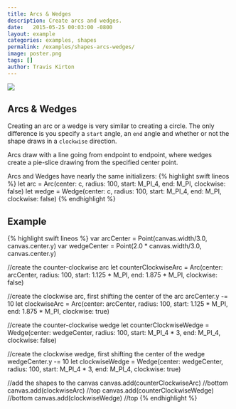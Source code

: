 ```yaml
---
title: Arcs & Wedges
description: Create arcs and wedges.
date:   2015-05-25 00:03:00 -0800
layout: example
categories: examples, shapes
permalink: /examples/shapes-arcs-wedges/
image: poster.png
tags: []
author: Travis Kirton
---
```

![](arcs-wedges.png)

## Arcs & Wedges
Creating an arc or a wedge is very similar to creating a circle. The only difference is you specify a `start` angle, an `end` angle and whether or not the shape draws in a `clockwise` direction.

Arcs draw with a line going from endpoint to endpoint, where wedges create a pie-slice drawing from the specified center point.

Arcs and Wedges have nearly the same initializers:
{% highlight swift lineos %}
let arc = Arc(center: c, radius: 100, start: M_PI_4, end: M_PI, clockwise: false)
let wedge = Wedge(center: c, radius: 100, start: M_PI_4, end: M_PI, clockwise: false)
{% endhighlight %}

## Example
{% highlight swift lineos %}
var arcCenter = Point(canvas.width/3.0, canvas.center.y)
var wedgeCenter = Point(2.0 * canvas.width/3.0, canvas.center.y)

//create the counter-clockwise arc
let counterClockwiseArc = Arc(center: arcCenter,
                              radius: 100,
                              start: 1.125 * M_PI,
                              end: 1.875 * M_PI,
                              clockwise: false)

//create the clockwise arc, first shifting the center of the arc
arcCenter.y -= 10
let clockwiseArc = Arc(center: arcCenter,
                       radius: 100,
                       start: 1.125 * M_PI,
                       end: 1.875 * M_PI,
                       clockwise: true)

//create the counter-clockwise wedge
let counterClockwiseWedge = Wedge(center: wedgeCenter,
                                  radius: 100,
                                  start: M_PI_4 * 3,
                                  end: M_PI_4,
                                  clockwise: false)

//create the clockwise wedge, first shifting the center of the wedge
wedgeCenter.y -= 10
let clockwiseWedge = Wedge(center: wedgeCenter,
                           radius: 100,
                           start: M_PI_4 * 3,
                           end: M_PI_4,
                           clockwise: true)

//add the shapes to the canvas
canvas.add(counterClockwiseArc)    //bottom
canvas.add(clockwiseArc)           //top
canvas.add(counterClockwiseWedge)  //bottom
canvas.add(clockwiseWedge)         //top
{% endhighlight %}
